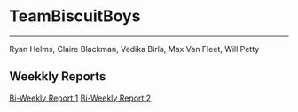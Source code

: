# TeamBiscuitBoys
---
Ryan Helms, Claire Blackman, Vedika Birla, Max Van Fleet, Will Petty
## Weekkly Reports
[Bi-Weekly Report 1](https://docs.google.com/document/d/1bj9kjafBPKPApFSPzOCeqm_9c0OVKJFHQNCJ-XWsw8o/edit?usp=sharing)
[Bi-Weekly Report 2](https://docs.google.com/document/d/1l9QO-DbnyfT0JdsrUDN8ta-WjfUtS2Mu/edit)
